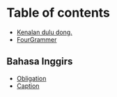 # Table of contents

* [Kenalan dulu dong.](README.md)
* [FourGrammer](https://yogastama.gitbook.io/fourgrammer/)

## Bahasa Inggirs

* [Obligation](bahasa-inggirs/obligation.md)
* [Caption](bahasa-inggirs/caption.md)

